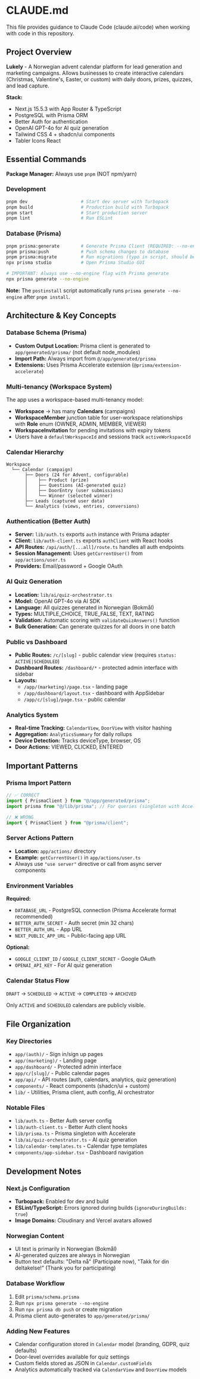# CLAUDE.md

This file provides guidance to Claude Code (claude.ai/code) when working with code in this repository.

## Project Overview

**Lukely** - A Norwegian advent calendar platform for lead generation and marketing campaigns. Allows businesses to create interactive calendars (Christmas, Valentine's, Easter, or custom) with daily doors, prizes, quizzes, and lead capture.

**Stack:**
- Next.js 15.5.3 with App Router & TypeScript
- PostgreSQL with Prisma ORM
- Better Auth for authentication
- OpenAI GPT-4o for AI quiz generation
- Tailwind CSS 4 + shadcn/ui components
- Tabler Icons React

## Essential Commands

**Package Manager:** Always use `pnpm` (NOT npm/yarn)

### Development
```bash
pnpm dev                    # Start dev server with Turbopack
pnpm build                  # Production build with Turbopack
pnpm start                  # Start production server
pnpm lint                   # Run ESLint
```

### Database (Prisma)
```bash
pnpm prisma:generate        # Generate Prisma Client (REQUIRED: --no-engine flag)
pnpm prisma:push            # Push schema changes to database
pnpm prisma:migrate         # Run migrations (typo in script, should be "generate")
npx prisma studio           # Open Prisma Studio GUI

# IMPORTANT: Always use --no-engine flag with Prisma generate
npx prisma generate --no-engine
```

**Note:** The `postinstall` script automatically runs `prisma generate --no-engine` after `pnpm install`.

## Architecture & Key Concepts

### Database Schema (Prisma)
- **Custom Output Location:** Prisma client is generated to `app/generated/prisma/` (not default node_modules)
- **Import Path:** Always import from `@/app/generated/prisma`
- **Extensions:** Uses Prisma Accelerate extension (`@prisma/extension-accelerate`)

### Multi-tenancy (Workspace System)
The app uses a workspace-based multi-tenancy model:
- **Workspace** → has many **Calendars** (campaigns)
- **WorkspaceMember** junction table for user-workspace relationships with **Role** enum (OWNER, ADMIN, MEMBER, VIEWER)
- **WorkspaceInvitation** for pending invitations with expiry tokens
- Users have a `defaultWorkspaceId` and sessions track `activeWorkspaceId`

### Calendar Hierarchy
```
Workspace
  └── Calendar (campaign)
       ├── Doors (24 for Advent, configurable)
       │    ├── Product (prize)
       │    ├── Questions (AI-generated quiz)
       │    ├── DoorEntry (user submissions)
       │    └── Winner (selected winner)
       ├── Leads (captured user data)
       └── Analytics (views, entries, conversions)
```

### Authentication (Better Auth)
- **Server:** `lib/auth.ts` exports `auth` instance with Prisma adapter
- **Client:** `lib/auth-client.ts` exports `authClient` with React hooks
- **API Routes:** `/api/auth/[...all]/route.ts` handles all auth endpoints
- **Session Management:** Uses `getCurrentUser()` from `app/actions/user.ts`
- **Providers:** Email/password + Google OAuth

### AI Quiz Generation
- **Location:** `lib/ai/quiz-orchestrator.ts`
- **Model:** OpenAI GPT-4o via AI SDK
- **Language:** All quizzes generated in Norwegian (Bokmål)
- **Types:** MULTIPLE_CHOICE, TRUE_FALSE, TEXT, RATING
- **Validation:** Automatic scoring with `validateQuizAnswers()` function
- **Bulk Generation:** Can generate quizzes for all doors in one batch

### Public vs Dashboard
- **Public Routes:** `/c/[slug]` - public calendar view (requires `status: ACTIVE|SCHEDULED`)
- **Dashboard Routes:** `/dashboard/*` - protected admin interface with sidebar
- **Layouts:**
  - `/app/(marketing)/page.tsx` - landing page
  - `/app/dashboard/layout.tsx` - dashboard with AppSidebar
  - `/app/c/[slug]/page.tsx` - public calendar

### Analytics System
- **Real-time Tracking:** `CalendarView`, `DoorView` with visitor hashing
- **Aggregation:** `AnalyticsSummary` for daily rollups
- **Device Detection:** Tracks deviceType, browser, OS
- **Door Actions:** VIEWED, CLICKED, ENTERED

## Important Patterns

### Prisma Import Pattern
```typescript
// ✅ CORRECT
import { PrismaClient } from "@/app/generated/prisma";
import prisma from "@/lib/prisma"; // For queries (singleton with Accelerate)

// ❌ WRONG
import { PrismaClient } from "@prisma/client";
```

### Server Actions Pattern
- **Location:** `app/actions/` directory
- **Example:** `getCurrentUser()` in `app/actions/user.ts`
- Always use `"use server"` directive or call from async server components

### Environment Variables
**Required:**
- `DATABASE_URL` - PostgreSQL connection (Prisma Accelerate format recommended)
- `BETTER_AUTH_SECRET` - Auth secret (min 32 chars)
- `BETTER_AUTH_URL` - App URL
- `NEXT_PUBLIC_APP_URL` - Public-facing app URL

**Optional:**
- `GOOGLE_CLIENT_ID` / `GOOGLE_CLIENT_SECRET` - Google OAuth
- `OPENAI_API_KEY` - For AI quiz generation

### Calendar Status Flow
`DRAFT` → `SCHEDULED` → `ACTIVE` → `COMPLETED` → `ARCHIVED`

Only `ACTIVE` and `SCHEDULED` calendars are publicly visible.

## File Organization

### Key Directories
- `app/(auth)/` - Sign in/sign up pages
- `app/(marketing)/` - Landing page
- `app/dashboard/` - Protected admin interface
- `app/c/[slug]/` - Public calendar pages
- `app/api/` - API routes (auth, calendars, analytics, quiz generation)
- `components/` - React components (shadcn/ui + custom)
- `lib/` - Utilities, Prisma client, auth config, AI orchestrator

### Notable Files
- `lib/auth.ts` - Better Auth server config
- `lib/auth-client.ts` - Better Auth client hooks
- `lib/prisma.ts` - Prisma singleton with Accelerate
- `lib/ai/quiz-orchestrator.ts` - AI quiz generation
- `lib/calendar-templates.ts` - Calendar type templates
- `components/app-sidebar.tsx` - Dashboard navigation

## Development Notes

### Next.js Configuration
- **Turbopack:** Enabled for dev and build
- **ESLint/TypeScript:** Errors ignored during builds (`ignoreDuringBuilds: true`)
- **Image Domains:** Cloudinary and Vercel avatars allowed

### Norwegian Content
- UI text is primarily in Norwegian (Bokmål)
- AI-generated quizzes are always in Norwegian
- Button text defaults: "Delta nå" (Participate now), "Takk for din deltakelse!" (Thank you for participating)

### Database Workflow
1. Edit `prisma/schema.prisma`
2. Run `npx prisma generate --no-engine`
3. Run `npx prisma db push` or create migration
4. Prisma client auto-generates to `app/generated/prisma/`

### Adding New Features
- Calendar configuration stored in `Calendar` model (branding, GDPR, quiz defaults)
- Door-level overrides available for quiz settings
- Custom fields stored as JSON in `Calendar.customFields`
- Analytics automatically tracked via `CalendarView` and `DoorView` models
